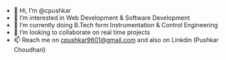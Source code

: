 - 👋 Hi, I’m @cpushkar
- 👀 I’m interested in Web Development & Software Development
- 🌱 I’m currently doing B.Tech form Instrumentation & Control Engineering
- 💞️ I’m looking to collaborate on real time projects
- 📫 Reach me on cpushkar9601@gmail.com and also on Linkdin (Pushkar Choudhari)

<!---
cpushkar/cpushkar is a ✨ special ✨ repository because its `README.md` (this file) appears on your GitHub profile.
You can click the Preview link to take a look at your changes.
--->
